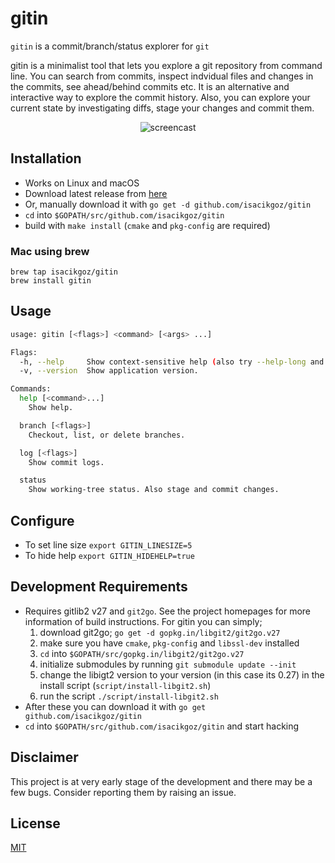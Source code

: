 # gitin

`gitin` is a commit/branch/status explorer for `git`

gitin is a minimalist tool that lets you explore a git repository from command line. You can search from commits, inspect indvidual files and changes in the commits, see ahead/behind commits etc. It is an alternative and interactive way to explore the commit history. Also, you can explore your current state by investigating diffs, stage your changes and commit them.

<p align="center">
   <img src="https://github.com/isacikgoz/gitin/blob/master/img/screencast.gif" alt="screencast"/>
</p>

## Installation
- Works on Linux and macOS
- Download latest release from [here](https://github.com/isacikgoz/gitin/releases)
- Or, manually download it with `go get -d github.com/isacikgoz/gitin`
- `cd` into `$GOPATH/src/github.com/isacikgoz/gitin`
- build with `make install` (`cmake` and `pkg-config` are required)

### Mac using brew 
```
brew tap isacikgoz/gitin
brew install gitin
```

## Usage
```bash
usage: gitin [<flags>] <command> [<args> ...]

Flags:
  -h, --help     Show context-sensitive help (also try --help-long and --help-man).
  -v, --version  Show application version.

Commands:
  help [<command>...]
    Show help.

  branch [<flags>]
    Checkout, list, or delete branches.

  log [<flags>]
    Show commit logs.

  status
    Show working-tree status. Also stage and commit changes.

```

## Configure
- To set line size `export GITIN_LINESIZE=5`
- To hide help `export GITIN_HIDEHELP=true`

## Development Requirements
- Requires gitlib2 v27 and `git2go`. See the project homepages for more information of build instructions. For gitin you can simply;
  1. download git2go; `go get -d gopkg.in/libgit2/git2go.v27`
  2. make sure you have `cmake`, `pkg-config` and `libssl-dev` installed
  3. `cd` into `$GOPATH/src/gopkg.in/libgit2/git2go.v27`
  4. initialize submodules by running `git submodule update --init`
  5. change the libigt2 version to your version (in this case its 0.27) in the install script (`script/install-libgit2.sh`)
  6. run the script `./script/install-libgit2.sh`
- After these you can download it with `go get github.com/isacikgoz/gitin`
- `cd` into `$GOPATH/src/github.com/isacikgoz/gitin` and start hacking

## Disclaimer
This project is at very early stage of the development and there may be a few bugs. Consider reporting them by raising an issue.

## License
[MIT](/LICENSE)
